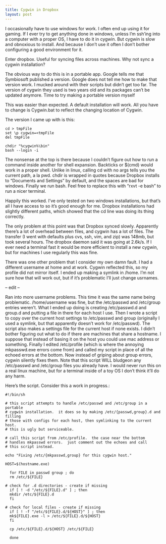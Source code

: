 ```yaml
---
title: Cygwin in Dropbox
layout: post
---
```




I occasionally have to use windows for work.  I often end up using it for gaming.  If I ever try to get anything done in windows, unless I’m ssh’ing into a computer with a proper OS, I have to do it in cygwin.  But cygwin is slow and obnoxious to install.  And because I don’t use it often I don’t bother configuring a good environment for it.

Enter dropbox.  Useful for syncing files across machines.  Why not sync a cygwin installation?

The obvious way to do this is in a portable app.  Google tells me that Symbiosoft published a version.  Google does not tell me how to make that version work.  I mucked around with their scripts but didn’t get too far.  The version of cygwin they used is two years old and its packages can’t be updated anymore. Time to try making a portable version myself

This was easier than expected.  A default installation will work.  All you have to change is Cygwin.bat to reflect the changing location of Cygwin.

The version I came up with is this:

```
cd > tmpFile
set \p cygwin=<tmpFile
del tmpFile

chdir "%cygwin%\bin"
bash --login -i
```

The nonsense at the top is there because I couldn’t figure out how to run a command inside another for shell expansion.  Backticks or $(cmd) would work in a proper shell.  Unlike in linux, calling cd with no args tells you the current path, a la pwd.  chdir is wrapped in quotes because Dropbox installs to “Documents and Settings” by default, and the spaces are bad for windows.  Finally we run bash.  Feel free to replace this with “rxvt -e bash” to run a nicer terminal.

Happily this worked.  I’ve only tested on two windows installations, but that’s all I have access to so it’s good enough for me.  Dropbox installations had slightly different paths, which showed that the cd line was doing its thing correctly.

The only problem at this point was that Dropbox synced slowly.  Apparently there’s a lot of overhead between files, and cygwin has a lot of files.  The transfer (I went with defaults plus cvs, ssh, vim, and zip) was 148mb, but took several hours.  The dropbox daemon said it was going at 2.6k/s.  If I ever need a terminal fast it would be more efficient to install a new cygwin, but for machines I use regularly this was fine.

There was one other problem that I consider my own damn fault.  I had a different username at home and at work.  Cygwin reflected this, so my profile did not mirror itself.  I ended up making a symlink in /home.  I’m not sure how that will work out, but if it’s problematic I’ll just change usrnames.

– edit –

Ran into more username problems.  This time it was the same name being problematic.  /home/username was fine, but the /etc/passwd and /etc/group entries weren’t.  What I ended up doing is creating /etc/passwd.d and group.d and putting a file in there for each host I use.   Then I wrote a script to copy over the current host settings to /etc/passwd and group (originally I used a symlink, but that apparently doesn’t work for /etc/passwd).  The script also makes a settings file for the current host if none exists.  I didn’t bother figuring out what to do if there are machines that share a hostname.  I suppose that instead of basing it on the host you could use mac address or something.  Finally I edited /etc/profile (which is where the annoying mkpasswd.exe errors come from) and called my script in place of all the echoed errors at the bottom.  Now instead of griping about group errors, cygwin silently fixes them.  Note that this script WILL bludgeon any /etc/passwd and /etc/group files you already have.  I would never run this on a real linux machine, but for a terminal inside of a toy OS I don’t think it’ll do any harm.

Here’s the script. Consider this a work in progress.:

```
#!/bin/sh

# this script attempts to handle /etc/passwd and /etc/group in a portable
# cygwin installation.  it does so by making /etc/{passwd,group}.d and filling
# those with configs for each host, then symlinking to the current host.
# this is ugly but serviceable.  

# call this script from /etc/profile.  the case near the bottom
# handles mkpasswd errors.  just comment out the echoes and call
# this script instead.

echo "Fixing /etc/{mkpasswd,group} for this cygwin host."

HOST=$(hostname.exe)

  for FILE in passwd group ; do
  rm /etc/${FILE}

# check for .d directories - create if missing
  if [ ! -d "/etc/${FILE}.d" ] ; then
  mkdir /etc/${FILE}.d
  fi

# check for local files - create if missing
  if [ ! -f "/etc/${FILE}.d/${HOST}" ] ; then
  mk${FILE}.exe -l > /etc/${FILE}.d/${HOST}
  fi

  cp /etc/${FILE}.d/${HOST} /etc/${FILE}

  done
```


